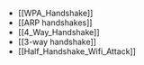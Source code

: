 - [[WPA_Handshake]]
- [[ARP handshakes]]
- [[4_Way_Handshake]]
- [[3-way handshake]]
- [[Half_Handshake_Wifi_Attack]]
